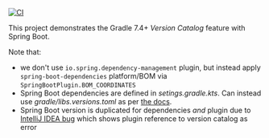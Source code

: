 [![CI](https://github.com/tkgregory/version-catalog-with-spring-boot/actions/workflows/gradle.yml/badge.svg)](https://github.com/tkgregory/version-catalog-with-spring-boot/actions/workflows/gradle.yml)

This project demonstrates the Gradle 7.4+ *Version Catalog* feature with Spring Boot.

Note that:

* we don't use `io.spring.dependency-management` plugin, but instead apply `spring-boot-dependencies` platform/BOM via `SpringBootPlugin.BOM_COORDINATES`
* Spring Boot dependencies are defined in *setings.gradle.kts*. Can instead use *gradle/libs.versions.toml* as per [the docs](https://docs.gradle.org/current/userguide/platforms.html#sub:conventional-dependencies-toml).
* Spring Boot version is duplicated for dependencies *and* plugin due to [IntelliJ IDEA bug](https://youtrack.jetbrains.com/issue/KT-49161) which shows plugin reference to version catalog as error